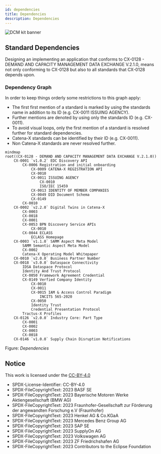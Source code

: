 ```yaml
---
id: dependencies
title: Dependencies
description: Dependencies
---
```


![DCM kit banner](@site/static/img/kits/demand-and-capacity-management/demand-and-capacity-management-kit-logo.svg)

## Standard Dependencies

Designing an implementing an application that conforms to CX-0128 - DEMAND AND CAPACITY MANAGEMENT DATA EXCHANGE V.2.1.0, means not only conforming to CX-0128 but also to all standards that CX-0128 depends upon.

### Dependency Graph

In order to keep things orderly some restrictions to this graph apply:

- The first first mention of a standard is marked by using the standards name in addition to its ID (e.g. CX-0011 ISSUING AGENCY).
- Further mentions are denoted by using only the standards ID (e.g. CX-0011).
- To avoid visual loops, only the first mention of a standard is resolved further for standard dependencies.
- Catena-X standards can be identified by their ID (e.g. CX-0011).
- Non Catena-X standards are never resolved further.

```mermaid
mindmap
root((CX-0128 - DEMAND AND CAPACITY MANAGEMENT DATA EXCHANGE V.2.1.0))
    CX-0001 `v1.0.2` EDC Discovery API
        CX-0006 Registration and initial onboarding
            CX-0009 CATENA-X REGISTRATION API
            CX-0010
            CX-0011 ISSUING AGENCY
                CX-0010
                ISO/IEC 15459
            CX-0013 IDENTITY OF MEMBER COMPANIES
            CX-0049 DID Document Schema
            CX-0149    
        CX-0010
    CX-0002 `v2.2.0` Digital Twins in Catena-X
        CX-0003
        CX-0018
        CX-0001
        CX-0053 BPN Discovery Service APIs
            CX-0010
        CX-0044 ECLASS
            ECLASS Homepage
    CX-0003 `v1.1.0` SAMM Aspect Meta Model
        SAMM Semantic Aspect Meta Model
        CX-0002
        Catena-X Operating Model Whitepaper
    CX-0010 `v2.0.0` Business Partner Number
    CX-0018 `v3.0.0` Dataspace Connectivity
        IDSA Dataspace Protocol
        Identity And Trust Protocol
        CX-0050 Framework Agreement Credential
        CX-0149 Verfied Company Identity
            CX-0010
            CX-0011
            CX-0015 IAM & Access Control Paradigm
                INCITS 565-2020
            CX-0050
            Identity Trust
            Credential Presentation Protocol
        Tractus-X Profiles
    CX-0126 `v2.0.0` Industry Core: Part Type
        CX-0001 
        CX-0002 
        CX-0003 
        CX-0018
    CX-0146 `v1.0.0` Supply Chain Disruption Notifications
```

Figure: *Dependencies*

## Notice

This work is licensed under the [CC-BY-4.0](https://creativecommons.org/licenses/by/4.0/legalcode)

- SPDX-License-Identifier: CC-BY-4.0
- SPDX-FileCopyrightText: 2023 BASF SE
- SPDX-FileCopyrightText: 2023 Bayerische Motoren Werke Aktiengesellschaft (BMW AG)
- SPDX-FileCopyrightText: 2023 Fraunhofer-Gesellschaft zur Förderung der angewandten Forschung e.V (Fraunhofer)
- SPDX-FileCopyrightText: 2023 Henkel AG & Co.KGaA
- SPDX-FileCopyrightText: 2023 Mercedes Benz Group AG
- SPDX-FileCopyrightText: 2023 SAP SE
- SPDX-FileCopyrightText: 2023 SupplyOn AG
- SPDX-FileCopyrightText: 2023 Volkswagen AG
- SPDX-FileCopyrightText: 2023 ZF Friedrichshafen AG
- SPDX-FileCopyrightText: 2023 Contributors to the Eclipse Foundation
